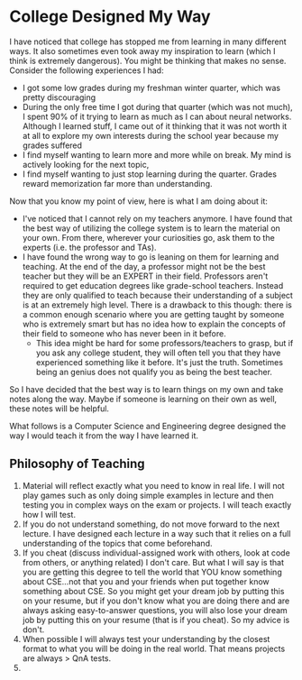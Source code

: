 # College Designed My Way
I have noticed that college has stopped me from learning in many different ways. It also sometimes even took away my inspiration to learn (which I think is extremely dangerous).
You might be thinking that makes no sense. Consider the following experiences I had:
- I got some low grades during my freshman winter quarter, which was pretty discouraging
- During the only free time I got during that quarter (which was not much), I spent 90% of it trying to learn as much as I can about neural networks. Although I learned stuff, I came
  out of it thinking that it was not worth it at all to explore my own interests during the school year because my grades suffered
- I find myself wanting to learn more and more while on break. My mind is actively looking for the next topic,
- I find myself wanting to just stop learning during the quarter. Grades reward memorization far more than understanding.

Now that you know my point of view, here is what I am doing about it:
- I've noticed that I cannot rely on my teachers anymore. I have found that the best way of utilizing the college system is to learn the material on your own. From there, wherever your
  curiosities go, ask them to the experts (i.e. the professor and TAs).
- I have found the wrong way to go is leaning on them for learning and teaching. At the end of the day, a professor might not be the best teacher but they will be an EXPERT in their
  field. Professors aren't required to get education degrees like grade-school teachers. Instead they are only qualified to teach because their understanding of a subject is at an
  extremely high level. There is a drawback to this though: there is a common enough scenario where you are getting taught by someone who is extremely smart but has no idea how to explain
  the concepts of their field to someone who has never been in it before.
    - This idea might be hard for some professors/teachers to grasp, but if you ask any college student, they will often tell you that they have experienced something like it before.
      It's just the truth. Sometimes being an genius does not qualify you as being the best teacher.

So I have decided that the best way is to learn things on my own and take notes along the way. Maybe if someone is learning on their own as well, these notes will be helpful.

What follows is a Computer Science and Engineering degree designed the way I would teach it from the way I have learned it.

## Philosophy of Teaching
1) Material will reflect exactly what you need to know in real life. I will not play games such as only doing simple examples in lecture and then testing you in complex ways on the       exam or projects. I will teach exactly how I will test.
2) If you do not understand something, do not move forward to the next lecture. I have designed each lecture in a way such that it relies on a full understanding of the topics that       come beforehand.
3) If you cheat (discuss individual-assigned work with others, look at code from others, or anything related) I don't care. But what I will say is that you are getting this degree
   to tell the world that YOU know something about CSE...not that you and your friends when put together know something about CSE. So you might get your dream job by putting this on
   your resume, but if you don't know what you are doing there and are always asking easy-to-answer questions, you will also lose your dream job by putting this on your resume (that      is if you cheat). So my advice is don't.
4) When possible I will always test your understanding by the closest format to what you will be doing in the real world. That means projects are always > QnA tests.
5) 
